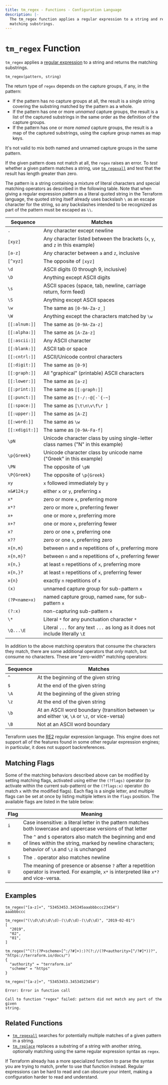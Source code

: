 ```yaml
---
title: tm_regex - Functions - Configuration Language
description: |-
  The tm_regex function applies a regular expression to a string and returns the
  matching substrings.
---
```


# `tm_regex` Function

`tm_regex` applies a
[regular expression](https://en.wikipedia.org/wiki/Regular_expression)
to a string and returns the matching substrings.

```hcl
tm_regex(pattern, string)
```

The return type of `regex` depends on the capture groups, if any, in the
pattern:

- If the pattern has no capture groups at all, the result is a single string
  covering the substring matched by the pattern as a whole.
- If the pattern has one or more _unnamed_ capture groups, the result is a
  list of the captured substrings in the same order as the definition of
  the capture groups.
- If the pattern has one or more _named_ capture groups, the result is a
  map of the captured substrings, using the capture group names as map keys.

It's not valid to mix both named and unnamed capture groups in the same pattern.

If the given pattern does not match at all, the `regex` raises an error. To
_test_ whether a given pattern matches a string, use
[`tm_regexall`](./tm_regexall.md) and test that the result has length greater than
zero.

The pattern is a string containing a mixture of literal characters and special
matching operators as described in the following table. Note that when giving a
regular expression pattern as a literal quoted string in the Terraform
language, the quoted string itself already uses backslash `\` as an escape
character for the string, so any backslashes intended to be recognized as part
of the pattern must be escaped as `\\`.

| Sequence               | Matches                                                                          |
| ---------------------- | -------------------------------------------------------------------------------- |
| `.`                    | Any character except newline                                                     |
| `[xyz]`                | Any character listed between the brackets (`x`, `y`, and `z` in this example)    |
| `[a-z]`                | Any character between `a` and `z`, inclusive                                     |
| `[^xyz]`               | The opposite of `[xyz]`                                                          |
| `\d`                   | ASCII digits (0 through 9, inclusive)                                            |
| `\D`                   | Anything except ASCII digits                                                     |
| `\s`                   | ASCII spaces (space, tab, newline, carriage return, form feed)                   |
| `\S`                   | Anything except ASCII spaces                                                     |
| `\w`                   | The same as `[0-9A-Za-z_]`                                                       |
| `\W`                   | Anything except the characters matched by `\w`                                   |
| `[[:alnum:]]`          | The same as `[0-9A-Za-z]`                                                        |
| `[[:alpha:]]`          | The same as `[A-Za-z]`                                                           |
| `[[:ascii:]]`          | Any ASCII character                                                              |
| `[[:blank:]]`          | ASCII tab or space                                                               |
| `[[:cntrl:]]`          | ASCII/Unicode control characters                                                 |
| `[[:digit:]]`          | The same as `[0-9]`                                                              |
| `[[:graph:]]`          | All "graphical" (printable) ASCII characters                                     |
| `[[:lower:]]`          | The same as `[a-z]`                                                              |
| `[[:print:]]`          | The same as `[[:graph:]]`                                                        |
| `[[:punct:]]`          | The same as ``[!-/:-@[-`{-~]``                                                   |
| `[[:space:]]`          | The same as `[\t\n\v\f\r ]`                                                      |
| `[[:upper:]]`          | The same as `[A-Z]`                                                              |
| `[[:word:]]`           | The same as `\w`                                                                 |
| `[[:xdigit:]]`         | The same as `[0-9A-Fa-f]`                                                        |
| `\pN`                  | Unicode character class by using single-letter class names ("N" in this example) |
| `\p{Greek}`            | Unicode character class by unicode name ("Greek" in this example)                |
| `\PN`                  | The opposite of `\pN`                                                            |
| `\P{Greek}`            | The opposite of `\p{Greek}`                                                      |
| `xy`                   | `x` followed immediately by `y`                                                  |
| `x&#124;y`             | either `x` or `y`, preferring `x`                                                |
| `x*`                   | zero or more `x`, preferring more                                                |
| `x*?`                  | zero or more `x`, preferring fewer                                               |
| `x+`                   | one or more `x`, preferring more                                                 |
| `x+?`                  | one or more `x`, preferring fewer                                                |
| `x?`                   | zero or one `x`, preferring one                                                  |
| `x??`                  | zero or one `x`, preferring zero                                                 |
| `x{n,m}`               | between `n` and `m` repetitions of `x`, preferring more                          |
| `x{n,m}?`              | between `n` and `m` repetitions of `x`, preferring fewer                         |
| `x{n,}`                | at least `n` repetitions of `x`, preferring more                                 |
| `x{n,}?`               | at least `n` repetitions of `x`, preferring fewer                                |
| `x{n}`                 | exactly `n` repetitions of `x`                                                   |
| `(x)`                  | unnamed capture group for sub-pattern `x`                                        |
| `(?P<name>x)`          | named capture group, named `name`, for sub-pattern `x`                           |
| `(?:x)`                | non-capturing sub-pattern `x`                                                    |
| `\*`                   | Literal `*` for any punctuation character `*`                                    |
| `\Q...\E`              | Literal `...` for any text `...` as long as it does not include literally `\E`   |

In addition to the above matching operators that consume the characters they
match, there are some additional operators that _only_ match, but consume
no characters. These are "zero-width" matching operators:

| Sequence | Matches                                                                                          |
| -------- | ------------------------------------------------------------------------------------------------ |
| `^`      | At the beginning of the given string                                                             |
| `$`      | At the end of the given string                                                                   |
| `\A`     | At the beginning of the given string                                                             |
| `\z`     | At the end of the given string                                                                   |
| `\b`     | At an ASCII word boundary (transition between `\w` and either `\W`, `\A` or `\z`, or vice-versa) |
| `\B`     | Not at an ASCII word boundary                                                                    |

Terraform uses the
[RE2](https://github.com/google/re2/wiki/Syntax) regular expression language.
This engine does not support all of the features found in some other regular
expression engines; in particular, it does not support backreferences.

## Matching Flags

Some of the matching behaviors described above can be modified by setting
matching flags, activated using either the `(?flags)` operator (to activate
within the current sub-pattern) or the `(?flags:x)` operator (to match `x` with
the modified flags). Each flag is a single letter, and multiple flags can be
set at once by listing multiple letters in the `flags` position.
The available flags are listed in the table below:

| Flag | Meaning                                                                                                                                                     |
| ---- | ----------------------------------------------------------------------------------------------------------------------------------------------------------- |
| `i`  | Case insensitive: a literal letter in the pattern matches both lowercase and uppercase versions of that letter                                              |
| `m`  | The `^` and `$` operators also match the beginning and end of lines within the string, marked by newline characters; behavior of `\A` and `\z` is unchanged |
| `s`  | The `.` operator also matches newline                                                                                                                       |
| `U`  | The meaning of presence or absense `?` after a repetition operator is inverted. For example, `x*` is interpreted like `x*?` and vice-versa.                 |

## Examples

```
tm_regex("[a-z]+", "53453453.345345aaabbbccc23454")
aaabbbccc

tm_regex("(\\d\\d\\d\\d)-(\\d\\d)-(\\d\\d)", "2019-02-01")
[
  "2019",
  "02",
  "01",
]

tm_regex("^(?:(?P<scheme>[^:/?#]+):)?(?://(?P<authority>[^/?#]*))?", "https://terraform.io/docs/")
{
  "authority" = "terraform.io"
  "scheme" = "https"
}

tm_regex("[a-z]+", "53453453.34534523454")

Error: Error in function call

Call to function "regex" failed: pattern did not match any part of the given
string.
```

## Related Functions

- [`tm_regexall`](./tm_regexall.md) searches for potentially multiple matches of a given pattern in a string.
- [`tm_replace`](./tm_replace.md) replaces a substring of a string with another string, optionally matching using the same regular expression syntax as `regex`.

If Terraform already has a more specialized function to parse the syntax you
are trying to match, prefer to use that function instead. Regular expressions
can be hard to read and can obscure your intent, making a configuration harder
to read and understand.
